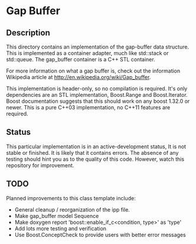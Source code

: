 Gap Buffer
==========

Description
-----------
This directory contains an implementation of the gap-buffer data structure.
This is implemented as a container adapter, much like std::stack or std::queue.
The gap_buffer container is a C++ STL container.

For more information on what a gap buffer is, check out the information
Wikipedia article at http://en.wikipedia.org/wiki/Gap_buffer.

This implementation is header-only, so no compilation is required.  It's only
dependencies are an STL implementation, Boost.Range and Boost.Iterator.  Boost
documentation suggests that this should work on any boost 1.32.0 or newer.  This
is a pure C++03 implementation, no C++11 features are required.


Status
------
This particular implementation is in an active-development status,  It is not
stable or finished.  It is likely that it contains errors.  The absence of any
testing should hint you as to the quality of this code.  However, watch this
repository for improvement.

TODO
----
Planned improvements to this class template include:

* General cleanup / reorganization of the ipp file.
* Make gap_buffer model Sequence
* Make doxygen report 'boost::enable_if_c<condition, type>' as 'type'
* Add lots more testing and verification
* Use Boost.ConceptCheck to provide users with better error messages